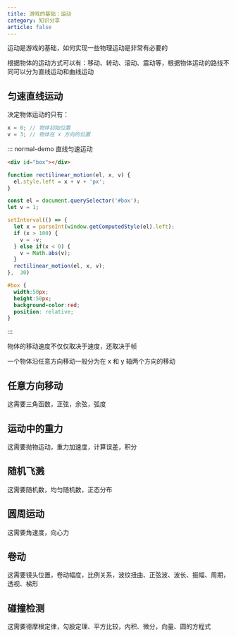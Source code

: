 ```yaml
---
title: 游戏的基础：运动
category: 知识分享
article: false
---
```


运动是游戏的基础，如何实现一些物理运动是非常有必要的

根据物体的运动方式可以有：移动、转动、滚动、震动等，根据物体运动的路线不同可以分为直线运动和曲线运动

## 匀速直线运动

决定物体运动的只有：

```js
x = 0; // 物体初始位置
v = 3; // 物体在 x 方向的位置
```

::: normal-demo 直线匀速运动

```html
<div id="box"></div>
```

```js
function rectilinear_motion(el, x, v) {
  el.style.left = x + v + 'px';
}

const el = document.querySelector('#box');
let v = 1;

setInterval(() => {
  let x = parseInt(window.getComputedStyle(el).left);
  if (x > 100) {
    v = -v;
  } else if(x < 0) {
    v = Math.abs(v);
  }
  rectilinear_motion(el, x, v);
},  30)
```

```css
#box {
  width:50px;
  height:50px;
  background-color:red;
  position: relative;
}
```

:::

物体的移动速度不仅仅取决于速度，还取决于帧

一个物体沿任意方向移动一般分为在 x 和 y 轴两个方向的移动

## 任意方向移动

这需要三角函数，正弦，余弦，弧度

## 运动中的重力

这需要抛物运动，重力加速度，计算误差，积分

## 随机飞溅

这需要随机数，均匀随机数，正态分布

## 圆周运动

这需要角速度，向心力

## 卷动

这需要镜头位置，卷动幅度，比例关系，波纹扭曲、正弦波、波长、振幅、周期，透视、梯形

## 碰撞检测

这需要德摩根定律，勾股定理、平方比较，内积、微分，向量、圆的方程式
